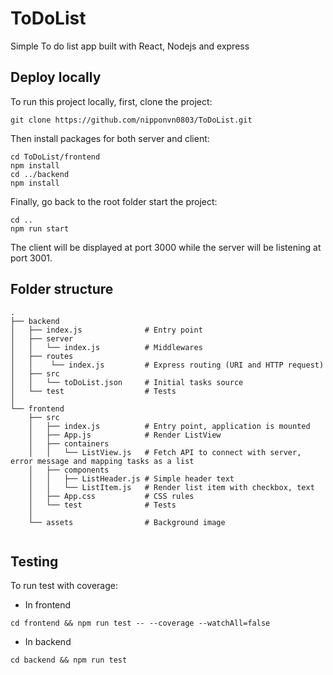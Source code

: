 # ToDoList
Simple To do list app built with React, Nodejs and express
## Deploy locally
To run this project locally, first, clone the project:

```shell
git clone https://github.com/nipponvn0803/ToDoList.git
```

Then install packages for both server and client:

```shell
cd ToDoList/frontend
npm install
cd ../backend
npm install
```

Finally, go back to the root folder start the project:

```shell
cd ..
npm run start
```

The client will be displayed at port 3000 while the server will be listening at port 3001.

## Folder structure

```
.
├── backend
│   ├── index.js              # Entry point
│   ├── server
│   │   └── index.js          # Middlewares
│   ├── routes
│   │    └── index.js         # Express routing (URI and HTTP request)
│   ├── src
│   │   └── toDoList.json     # Initial tasks source
│   └── test                  # Tests
│
└── frontend
    ├── src
    │   ├── index.js          # Entry point, application is mounted
    │   ├── App.js            # Render ListView 
    │   ├── containers
    │   │   └── ListView.js   # Fetch API to connect with server, error message and mapping tasks as a list
    │   ├── components
    │   │   ├── ListHeader.js # Simple header text
    │   │   └── ListItem.js   # Render list item with checkbox, text
    │   ├── App.css           # CSS rules
    │   └── test              # Tests
    │
    └── assets                # Background image
        
```        

## Testing
To run test with coverage:
- In frontend

```shell
cd frontend && npm run test -- --coverage --watchAll=false
```

- In backend

```shell
cd backend && npm run test
```
